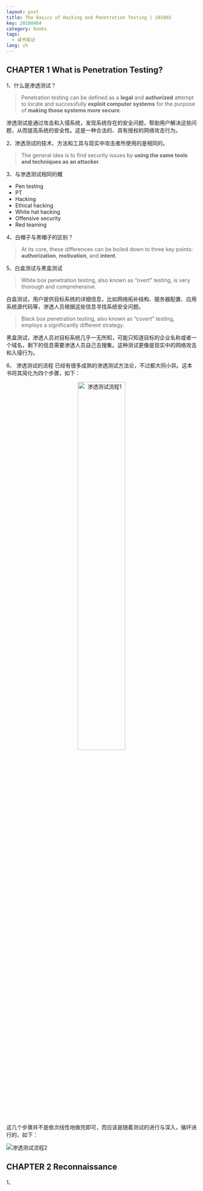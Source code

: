 ```yaml
---
layout: post
title: The Basics of Hacking and Penetration Testing | 201803
key: 20180404
category: books
tags:
  - 读书笔记
lang: zh
---
```


CHAPTER 1 What is Penetration Testing?
--------------------------------------

1、什么是渗透测试？
> Penetration testing can be defined as a **legal** and **authorized** attempt to locate and successfully **exploit computer systems** for the purpose of **making those systems more secure**.

渗透测试是通过攻击和入侵系统，发现系统存在的安全问题，帮助用户解决这些问题，从而提高系统的安全性。这是一种合法的、具有授权的网络攻击行为。

2、渗透测试的技术、方法和工具与现实中攻击者所使用的是相同的。

> The general idea is to find security issues by **using the same tools and techniques as an attacker**.

3、与渗透测试相同的概

 - Pen testing
 - PT
 - Hacking
 - Ethical hacking
 - White hat hacking
 - Offensive security
 - Red teaming

4、白帽子与黑帽子的区别？

> At its core, these differences can be boiled down to three key points: **authorization**, **motivation**, and **intent**.

5、白盒测试与黑盒测试

> White box penetration testing, also known as “overt” testing, is very thorough and comprehensive.

白盒测试，用户提供目标系统的详细信息，比如网络拓补结构、服务器配置、应用系统源代码等，渗透人员根据这些信息寻找系统安全问题。

> Black box penetration testing, also known as “covert” testing, employs a significantly different strategy.

黑盒测试，渗透人员对目标系统几乎一无所知，可能只知道目标的企业名称或者一个域名，剩下的信息需要渗透人员自己去搜集。这种测试更像是现实中的网络攻击和入侵行为。

6、 渗透测试的流程
已经有很多成熟的渗透测试方法论，不过都大同小异。这本书将其简化为四个步骤，如下：

<div align="center" markdown="1">
<img src="https://github.com/victor-infosec/victor-infosec.github.io/raw/master/_posts/books/The-Basics-of-Hacking-and-Penetration-Testing/1.png" alt="渗透测试流程1" height="50%" width="50%" />
</div>

这几个步骤并不是依次线性地做完即可，而应该是随着测试的进行与深入，循环进行的，如下：

![渗透测试流程2](https://github.com/victor-infosec/victor-infosec.github.io/raw/master/_posts/books/The-Basics-of-Hacking-and-Penetration-Testing/2.png)

CHAPTER 2 Reconnaissance
--------------------------------------
1、

